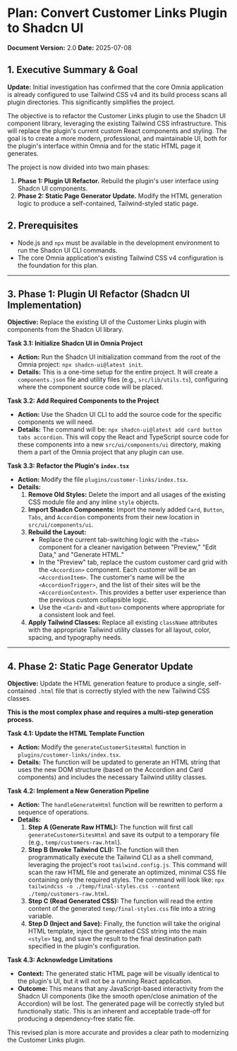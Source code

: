 # Plan: Convert Customer Links Plugin to Shadcn UI

**Document Version:** 2.0
**Date:** 2025-07-08

## 1. Executive Summary & Goal

**Update:** Initial investigation has confirmed that the core Omnia application is already configured to use Tailwind CSS v4 and its build process scans all plugin directories. This significantly simplifies the project.

The objective is to refactor the Customer Links plugin to use the Shadcn UI component library, leveraging the existing Tailwind CSS infrastructure. This will replace the plugin's current custom React components and styling. The goal is to create a more modern, professional, and maintainable UI, both for the plugin's interface within Omnia and for the static HTML page it generates.

The project is now divided into two main phases:

1.  **Phase 1: Plugin UI Refactor.** Rebuild the plugin's user interface using Shadcn UI components.
2.  **Phase 2: Static Page Generator Update.** Modify the HTML generation logic to produce a self-contained, Tailwind-styled static page.

## 2. Prerequisites

-   Node.js and `npx` must be available in the development environment to run the Shadcn UI CLI commands.
-   The core Omnia application's existing Tailwind CSS v4 configuration is the foundation for this plan.

---

## 3. Phase 1: Plugin UI Refactor (Shadcn UI Implementation)

**Objective:** Replace the existing UI of the Customer Links plugin with components from the Shadcn UI library.

**Task 3.1: Initialize Shadcn UI in Omnia Project**
*   **Action:** Run the Shadcn UI initialization command from the root of the Omnia project: `npx shadcn-ui@latest init`.
*   **Details:** This is a one-time setup for the entire project. It will create a `components.json` file and utility files (e.g., `src/lib/utils.ts`), configuring where the component source code will be placed.

**Task 3.2: Add Required Components to the Project**
*   **Action:** Use the Shadcn UI CLI to add the source code for the specific components we will need.
*   **Details:** The command will be: `npx shadcn-ui@latest add card button tabs accordion`. This will copy the React and TypeScript source code for these components into a new `src/ui/components/ui` directory, making them a part of the Omnia project that any plugin can use.

**Task 3.3: Refactor the Plugin's `index.tsx`**
*   **Action:** Modify the file `plugins/customer-links/index.tsx`.
*   **Details:**
    1.  **Remove Old Styles:** Delete the import and all usages of the existing CSS module file and any inline `style` objects.
    2.  **Import Shadcn Components:** Import the newly added `Card`, `Button`, `Tabs`, and `Accordion` components from their new location in `src/ui/components/ui`.
    3.  **Rebuild the Layout:**
        *   Replace the current tab-switching logic with the `<Tabs>` component for a cleaner navigation between "Preview," "Edit Data," and "Generate HTML."
        *   In the "Preview" tab, replace the custom customer card grid with the `<Accordion>` component. Each customer will be an `<AccordionItem>`. The customer's name will be the `<AccordionTrigger>`, and the list of their sites will be the `<AccordionContent>`. This provides a better user experience than the previous custom collapsible logic.
        *   Use the `<Card>` and `<Button>` components where appropriate for a consistent look and feel.
    4.  **Apply Tailwind Classes:** Replace all existing `className` attributes with the appropriate Tailwind utility classes for all layout, color, spacing, and typography needs.

---

## 4. Phase 2: Static Page Generator Update

**Objective:** Update the HTML generation feature to produce a single, self-contained `.html` file that is correctly styled with the new Tailwind CSS classes.

**This is the most complex phase and requires a multi-step generation process.**

**Task 4.1: Update the HTML Template Function**
*   **Action:** Modify the `generateCustomerSitesHtml` function in `plugins/customer-links/index.tsx`.
*   **Details:** The function will be updated to generate an HTML string that uses the new DOM structure (based on the Accordion and Card components) and includes the necessary Tailwind utility classes.

**Task 4.2: Implement a New Generation Pipeline**
*   **Action:** The `handleGenerateHtml` function will be rewritten to perform a sequence of operations.
*   **Details:**
    1.  **Step A (Generate Raw HTML):** The function will first call `generateCustomerSitesHtml` and save its output to a temporary file (e.g., `temp/customers-raw.html`).
    2.  **Step B (Invoke Tailwind CLI):** The function will then programmatically execute the Tailwind CLI as a shell command, leveraging the project's root `tailwind.config.js`. This command will scan the raw HTML file and generate an optimized, minimal CSS file containing only the required styles. The command will look like: `npx tailwindcss -o ./temp/final-styles.css --content ./temp/customers-raw.html`.
    3.  **Step C (Read Generated CSS):** The function will read the entire content of the generated `temp/final-styles.css` file into a string variable.
    4.  **Step D (Inject and Save):** Finally, the function will take the original HTML template, inject the generated CSS string into the main `<style>` tag, and save the result to the final destination path specified in the plugin's configuration.

**Task 4.3: Acknowledge Limitations**
*   **Context:** The generated static HTML page will be visually identical to the plugin's UI, but it will not be a running React application.
*   **Outcome:** This means that any JavaScript-based interactivity from the Shadcn UI components (like the smooth open/close animation of the Accordion) will be lost. The generated page will be correctly styled but functionally static. This is an inherent and acceptable trade-off for producing a dependency-free static file.

This revised plan is more accurate and provides a clear path to modernizing the Customer Links plugin.